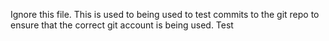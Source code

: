 Ignore this file. This is used to being used to test commits to the git repo to ensure that the correct git account is being used.
Test
